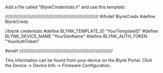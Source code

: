 Add a file called "BlynkCredentials.h" and use this template:

/////////////////////////////////////////////////////////////
#ifndef BlynkCreds
#define BlynkCreds

//blynk credentials
#define BLYNK_TEMPLATE_ID "YourTemplateID"
#define BLYNK_DEVICE_NAME "YourDevName"
#define BLYNK_AUTH_TOKEN "YourAuthToken"

#endif
/////////////////////////////////////////////////////////////

This information can be found from your device on the Blynk Portal.
Click the Device -> Device Info -> Firmware Configuration.